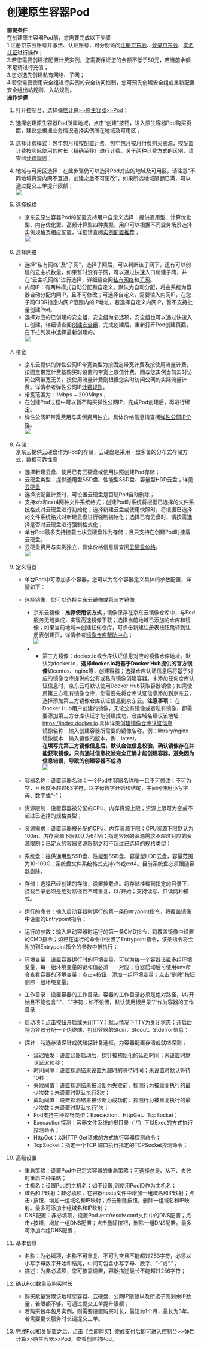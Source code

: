 
# 创建原生容器Pod  
**前提条件**  
在创建原生容器Pod前，您需要完成以下步骤  
1.注册京东云账号并激活、认证账号，可分别访问[注册京东云](https://accounts.jdcloud.com/p/regPage?source=jdcloud%26ReturnUrl=%2f%2fuc.jdcloud.com%2fpassport%2fcomplete%3freturnUrl%3d//www.jdcloud.com/)、[登录京东云](https://console.jdcloud.com/overview)、[实名认证](https://uc.jdcloud.com/account/verify)进行操作；  
2.若您需要创建按配置计费实例，您需要保证您的余额不低于50元，若当前余额不足请进行充值；  
3.您必选先创建私有网络、子网；  
4.若您需要使用安全组进行实例的安全访问控制，您可预先创建安全组或重新配置安全组出站规则、入站规则。  
**操作步骤**  
 1. 打开控制台，选择[弹性计算>>原生容器>>Pod](https://cns-console.jdcloud.com/host/pod/list)；  
 2. 选择创建原生容器Pod所属地域，点击“创建”按钮，进入原生容器Pod购买页面，建议您根据业务情况选择实例所在地域及可用区；      
 3. 选择计费模式：包年包月和按配置计费，包年包月按月付费购买资源，按配置计费按实际使用的时长（精确至秒）进行计费。关于两种计费方式的区别，请查阅[计费规则][2]；   
 4. 地域与可用区选择：在此步骤仍可以选择Pod对应的地域及可用区，请注意“不同地域资源内网不互通，创建之后不可更改”，如果所选地域限额已满，可以通过提交工单提升限额；  
 ![](https://github.com/jdcloudcom/cn/blob/edit/image/Native-Container/podregion.png)  
 5. 选择规格  
	* 京东云原生容器Pod的配置支持用户自定义选择：提供通用型、计算优化型、内存优化型、高频计算型四种类型，用户可以根据不同业务场景选择实例规格及相应配置，详细请查阅[实例配置推荐][3]；  
![](https://github.com/jdcloudcom/cn/blob/edit/image/Native-Container/Podtype.png) 
 6. 选择网络
 
	* 选择“私有网络”及“子网”，选择子网后，可以判断该子网下，还有可以创建的云主机数量，如果暂时没有子网，可以通过快速入口新建子网，并在“云主机网络”进行选择，详细请查阅[私有网络][4]和[子网][5]。  
	* 内网IP：有两种模式自动分配和自定义。默认为自动分配，将由系统为容器自动分配内网IP，且不可修改；可选择自定义，需要输入内网IP，在您子网CIDR指定内网IP范围内的IP地址，若选择自定义内网IP，暂不支持批量创建Pod。  
	*  选择对应的已创建的安全组，安全组为必选项，安全组也可以通过快速入口创建，详细请查阅[创建安全组][6]，完成创建后，重新打开Pod创建页面，在下拉列表中选择最新创建的。  
	![](https://github.com/jdcloudcom/cn/blob/edit/image/Native-Container/PodVPC.png)   
	
 7. 带宽  
 
	* 京东云提供的弹性公网IP带宽类型为按固定带宽计费及按使用流量计费，按固定带宽计费按购买时设置的带宽上限值计费，而与您实例当前实时访问公网带宽无关，按使用流量计费则根据您实时访问公网的实际流量计费。详情参考弹性公网IP[计费规则][7]。  
	* 带宽范围为：1Mbps ~ 200Mbps；  
	*  在创建Pod过程中可以暂不购买弹性公网IP，完成Pod创建后，再进行绑定。  
	*  弹性公网IP带宽费用与实例费用独立。具体价格信息请查阅[弹性公网IP价格][8]。  
![](https://github.com/jdcloudcom/cn/blob/edit/image/Native-Container/Podelasticip.png)   

 8. 存储：  
 京东云提供云硬盘作为Pod的存储，云硬盘是采用一盘多备的分布式存储方式，数据可靠性高  
 
	* 选择新建云盘、使用已有云硬盘或使用快照创建Pod存储；  
	* 云硬盘类型：提供通用型SSD盘、性能型SSD盘、容量型HDD云盘；详见[云硬盘](https://docs.jdcloud.com/cn/cloud-disk-service/product-overview)  
	* 选择按配置计费时，可设置云硬盘是否随Pod自动删除；  
	* 支持xfs和ext4两种文件系统格式；创建Pod时系统将根据已选择的文件系统格式对云硬盘进行初始化；选择新建云盘或使用快照时，将根据已选择的文件系统格式对新建云盘进行强制初始化；选择已有云盘时，请按需选择是否对云硬盘进行强制格式化；  
	* 单台Pod最多支持挂载七块云硬盘作为存储；且只支持在创建Pod时挂载云硬盘。        
	* 云硬盘费用与实例独立，具体价格信息请查阅[云硬盘价格][9]。    
       ![](https://github.com/jdcloudcom/cn/blob/edit/image/Native-Container/Podvolume.png)    
       
9. 定义容器  

	* 单台Pod中可添加多个容器，您可以为每个容器定义具体的参数配置，详情如下：  
	* 选择镜像，您可以选择京东云镜像或第三方镜像  
		* 京东云镜像：**推荐使用该方式**；镜像保存在京东云镜像仓库中，与Pod服务无缝集成，实现高速镜像下载；选择当前地域已添加的仓库和镜像；如果当前地域未创建任何仓库，可点击新建注册表按钮跳转到注册表创建页，详情参考[镜像仓库帮助中心][10]；  
		![](https://github.com/jdcloudcom/cn/blob/edit/image/Native-Container/podjcr.png)  
		* - 第三方镜像：docker.io或仓库认证信息对应的镜像仓库地址。默认为docker.io，**选择docker.io将基于Docker Hub提供的官方镜像**如centos、nginx等，创建容器；选择仓库认证信息后将基于对应的镜像仓库提供的公有或私有镜像创建容器。未添加任何仓库认证信息时，京东云将默认使用Docker Hub获取容器镜像；如需使用第三方私有镜像仓库，您需要先将仓库认证信息添加到京东云，选择添加第三方镜像仓库认证信息到京东云。**注意事项：** 在Docker Hub用户创建的镜像，无论公有镜像或者私有镜像，都需要添加第三方仓库认证才能创建成功，仓库域名建议该地址：https://index.docker.io 具体详见[创建镜像仓库认证信息](https://docs.jdcloud.com/cn/native-container/create-repository)     
 镜像名称：输入创建容器所需要的镜像名称，例：library/nginx  
 镜像版本：输入镜像的版本，例：latest。  
   **在填写完第三方镜像信息后，默认会做信息校验，确认镜像存在并能获取镜像，只有通过信息校验完全正确才能创建容器。避免因为信息错误，导致的创建容器不成功**   
		![](https://github.com/jdcloudcom/cn/blob/edit/image/Native-Container/poddockehub.jpg)  

	* 容器名称：设置容器名称；一个Pod中容器名称唯一且不可修改；不可为空，且长度不超过63字符，以字母数字开始和结尾，中间可使用小写字母、数字或“-”；    
	* 资源限制：设置容器被分配的CPU、内存资源上限；资源上限可为空或不超过已选择的规格类型；  
	* 资源需求：设置容器被分配的CPU、内存资源下限；CPU资源下限默认为100m，内存资源下限默认为64Mi；指定容器的资源需求不超过对应的资源限制；已定义的容器资源限制之和不超过已选择的规格类型；  
	* 系统盘：提供通用型SSD盘、性能型SSD盘、容量型HDD云盘，容量范围为10-100G；系统盘文件系统格式支持xfs或ext4。目前系统盘必须跟随容器删除。     
	* 存储：选择已经创建的存储，设置挂载点。将存储挂载到指定的目录下，挂载目录必须是绝对路径且不可重复，以/开始；支持读写、只读两种模式。  
	* 运行的命令：输入启动容器时运行的第一条Entrypoint指令，将覆盖镜像中设置的Entrypoint指令；   
	* 运行的参数：输入启动容器时运行的第一条CMD指令，将覆盖镜像中设置的CMD指令；如已在运行的命令中设置了Entrypoint指令，该条指令将会附加到Entrypoint指令的参数中被执行；   
	* 环境变量：设置容器运行时的环境变量。可以为每一个容器设置多组环境变量，每一组环境变量的键和值必须一一对应；容器启动后可使用env命令查看容器的环境变量；点击+按钮，添加一组环境变量；点击“删除”按钮删除一组环境变量;  
	* 工作目录：设置容器的工作目录。容器的工作目录必须是绝对路径，以/开始且不能包含“:”、“.”字符；如不设置，默认使用根目录“/”作为容器的工作目录
	* 启动项：点击按钮开启或关闭TTY；默认情况下TTY为关闭状态；开启后将为容器分配一个伪终端，打印容器的Stdin、Stdout、Stderror信息；    
	* 探针：勾选存活探针或就绪探针复选框，为容器配置存活或就绪探测；  
		* 延迟触发：设置容器启动后，探针被初始化的延迟时间；未设置时默认延迟10秒；  
		* 时间间隔：设置探测结果设置为超时的等待时间；未设置时默认等待10秒；  
		* 失败阈值：设置探测结果被诊断为失败前，探测行为被重复执行的最少次数；未设置时默认执行3次；  
		* 成功阈值：设置探测结果被诊断为成功前，探测行为被重复执行的最少次数；未设置时默认执行1次；  
		* Pod支持三种探针类型：Execaction、HttpGet、TcpSocket；  
		* Execaction探测：容器文件系统的根目录（'/'）下以Exec的方式执行探测命令；  
		* HttpGet：以HTTP Get请求的方式执行容器探测命令；  
		* TcpSocket：指定一个TCP 端口执行指定的TCPSocket探测命令；  
		
 11. 高级设置  
 
	 * 重启策略：设置Pod中已定义容器的重启策略；可选择总是、从不、失败时重启三种策略；  
	 * 主机名：设置Pod的主机名；如不设置,则使用PodID作为主机名；  
	 * 域名和IP映射：非必填项，在容器hosts文件中增加一组域名和IP映射；点击+按钮，增加一组域名和IP映射；点击删除按钮，删除一组域名和IP映射。最多可添加十组域名和IP映射；  
	 * DNS配置：非必填项，设置Pod /etc/resolv.conf文件中的DNS配置；点击+按钮，增加一组DNS配置；点击删除按钮，删除一组DNS配置。最多可添加六组DNS配置；  
	 
 12. 基本信息  
 
	 * 名称：为必填项，名称不可重复、不可为空且不能超过253字符，必须以小写字母数字开始和结尾，中间可包含小写字母、数字、“-”或“.”；  
	 * 描述：为非必填项，您可按需设置，容器描述最长不能超过256字符；  
	 
 13. 确认Pod数量及购买时长  
 
	 * 购买数量受限该地域您容器、云硬盘、公网IP限额以及所选子网剩余IP数量，若限额不够，可通过提交工单提升限额；  
	 * 若购买包年包月实例，则需要设置购买时长，最短为1个月，最长为3年。若需要更长服务时长请提交工单。 
	 
  14. 完成Pod相关配置之后，点击【立即购买】完成支付后即可进入控制台>>弹性计算>>原生容器>>Pod，查看创建的Pod。  


 


  [2]: https://docs.jdcloud.com/cn/native-container/billing-rules
  [3]: https://docs.jdcloud.com/cn/native-container/recommend-instance
  [4]: https://docs.jdcloud.com/cn/virtual-private-cloud/product-overview
  [5]: https://docs.jdcloud.com/cn/virtual-private-cloud/subnet-features
  [6]: https://docs.jdcloud.com/cn/native-container/security-group
  [7]: https://docs.jdcloud.com/cn/elastic-ip/product-overview
  [8]: https://docs.jdcloud.com/cn/elastic-ip/billing-rules
  [9]: https://docs.jdcloud.com/cn/cloud-disk-service/price-overview
  [10]: https://docs.jdcloud.com/cn/container-registry/create-registry
